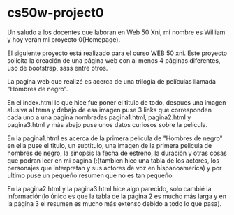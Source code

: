 # cs50w-project0

Un saludo a los docentes que laboran en Web 50 Xni, mi nombre es William y hoy verán mi proyecto 0(Homepage).
 
El siguiente proyecto está realizado para el curso WEB 50 xni. Este proyecto solicita la creación de una página web con al menos 4 páginas diferentes, uso de bootstrap, sass entre otros.
 
La pagina web que realizé es acerca de una trilogía de películas llamada "Hombres de negro".
 
En el index.html lo que hice fue poner el titulo de todo, despues una imagen alusiva al tema y debajo de esa imagen puse 3 links que corresponden cada uno a una página nombradas pagina1.html, pagina2.html y pagina3.html
y más abajo puse unos datos curiosos sobre la película.
 
En la pagina1.html es acerca de la primera película de "Hombres de negro" en ella puse el titulo, un subtitulo, una imagen de la primera pelicula de hombres de negro, la sinopsis la fecha de estreno, la duración y otras cosas que podran leer en mi pagina (:(tambien hice una tabla de los actores, los personajes que interpretan y sus actores de voz en hispanoamerica) y por ultimo puse un pequeño resumen que no es tan pequeño.
 
En la pagina2.html y la pagina3.html hice algo parecido, solo cambié la información(lo único es que la tabla de la página 2 es mucho más larga y en la página 3 el resumen es mucho más extenso debido a todo lo que pasa).